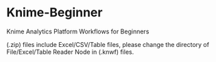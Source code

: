 # Knime-Beginner
Knime Analytics Platform Workflows for Beginners 

(.zip) files include Excel/CSV/Table files, please change the directory of File/Excel/Table Reader Node in (.knwf) files.
